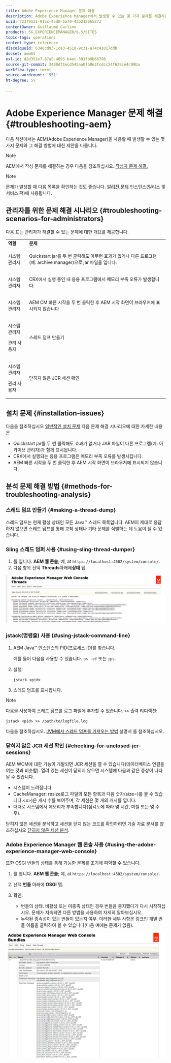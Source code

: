 ```yaml
---
title: Adobe Experience Manager 문제 해결
description: Adobe Experience Manager에서 발생할 수 있는 몇 가지 문제를 해결하는 방법에 대해 알아봅니다.
uuid: 72379531-915c-45d0-ba70-42b212665272
contentOwner: Guillaume Carlino
products: SG_EXPERIENCEMANAGER/6.5/SITES
topic-tags: operations
content-type: reference
discoiquuid: 6346cd93-1ca3-4510-9c31-a74c41017ddb
docset: aem65
exl-id: d2d351e7-87a5-4895-b4ec-391fb0b66798
source-git-commit: 3400df1ecd545aa0fb0e3fcdcc24f629ce4c99ba
workflow-type: tm+mt
source-wordcount: '551'
ht-degree: 5%

---
```


# Adobe Experience Manager 문제 해결 {#troubleshooting-aem}

다음 섹션에서는 AEM(Adobe Experience Manager)을 사용할 때 발생할 수 있는 몇 가지 문제와 그 해결 방법에 대한 제안을 다룹니다.

>[!NOTE]
>
>AEM에서 작성 문제를 해결하는 경우 다음을 참조하십시오. [작성자 문제 해결.](/help/sites-authoring/troubleshooting.md)

>[!NOTE]
>
>문제가 발생할 때 다음 목록을 확인하는 것도 좋습니다. [알려진 문제](/help/release-notes/release-notes.md) 인스턴스(릴리스 및 서비스 팩)에 사용됩니다.

## 관리자를 위한 문제 해결 시나리오 {#troubleshooting-scenarios-for-administrators}

다음 표는 관리자가 해결할 수 있는 문제에 대한 개요를 제공합니다.

<table>
 <tbody>
  <tr>
   <td><strong>역할</strong></td>
   <td><strong>문제 </strong></td>
  </tr>
  <tr>
   <td>시스템 관리자</td>
   <td><p>Quickstart jar를 두 번 클릭해도 아무런 효과가 없거나 다른 프로그램(예: archive manager)으로 jar 파일을 엽니다.</p> </td>
  </tr>
  <tr>
   <td><p>시스템 관리자</p> </td>
   <td><p>CRX에서 실행 중인 내 응용 프로그램에서 메모리 부족 오류가 발생합니다.</p> </td>
  </tr>
  <tr>
   <td><p>시스템 관리자</p> </td>
   <td><p>AEM CM 빠른 시작을 두 번 클릭한 후 AEM 시작 화면이 브라우저에 표시되지 않습니다</p> </td>
  </tr>
  <tr>
   <td><p>시스템 관리자</p> <p>관리 사용자</p> </td>
   <td><p>스레드 덤프 만들기</p> </td>
  </tr>
  <tr>
   <td><p>시스템 관리자</p> <p>관리 사용자</p> </td>
   <td><p>닫히지 않은 JCR 세션 확인</p> </td>
  </tr>
 </tbody>
</table>

## 설치 문제 {#installation-issues}

다음을 참조하십시오 [일반적인 설치 문제](/help/sites-deploying/troubleshooting.md#common-installation-issues) 다음 문제 해결 시나리오에 대한 자세한 내용은

* Quickstart jar를 두 번 클릭해도 효과가 없거나 JAR 파일이 다른 프로그램(예: 아카이브 관리자)과 함께 표시됩니다.
* CRX에서 실행되는 응용 프로그램은 메모리 부족 오류를 발생시킵니다.
* AEM 빠른 시작을 두 번 클릭한 후 AEM 시작 화면이 브라우저에 표시되지 않습니다.

## 분석 문제 해결 방법 {#methods-for-troubleshooting-analysis}

### 스레드 덤프 만들기 {#making-a-thread-dump}

스레드 덤프는 현재 활성 상태인 모든 Java™ 스레드 목록입니다. AEM이 제대로 응답하지 않으면 스레드 덤프를 통해 교착 상태나 기타 문제를 식별하는 데 도움이 될 수 있습니다.

### Sling 스레드 덤퍼 사용 {#using-sling-thread-dumper}

1. 를 엽니다. **AEM 웹 콘솔**; 예, at `https://localhost:4502/system/console/`.
1. 다음 항목 선택 **Threads**&#x200B;아래에&#x200B;**상태** 탭.

![screen_shot_2012-02-13at43925pm](assets/screen_shot_2012-02-13at43925pm.png)

### jstack(명령줄) 사용 {#using-jstack-command-line}

1. AEM Java™ 인스턴스의 PID(프로세스 ID)를 찾습니다.

   예를 들어 다음을 사용할 수 있습니다. `ps -ef` 또는 `jps`.

1. 실행:

   `jstack <pid>`

1. 스레드 덤프를 표시합니다.

>[!NOTE]
>
>다음을 사용하여 스레드 덤프를 로그 파일에 추가할 수 있습니다. `>>` 출력 리디렉션:
>
>`jstack <pid> >> /path/to/logfile.log`

다음을 참조하십시오. [JVM에서 스레드 덤프를 가져오는 방법](https://experienceleague.adobe.com/docs/experience-cloud-kcs/kbarticles/KA-17452.html?lang=ko) 설명서 를 참조하십시오.

### 닫히지 않은 JCR 세션 확인 {#checking-for-unclosed-jcr-sessions}

AEM WCM에 대한 기능이 개발되면 JCR 세션을 열 수 있습니다(데이터베이스 연결을 여는 것과 비슷함). 열려 있는 세션이 닫히지 않으면 시스템에 다음과 같은 증상이 나타날 수 있습니다.

* 시스템이 느려집니다.
* CacheManager: resize로그 파일의 모든 항목과 다음 숫자(size=)를 볼 수 있습니다.&lt;x>)은 캐시 수를 보여주며, 각 세션은 몇 개의 캐시를 엽니다.
* 때때로 시스템에서 메모리가 부족합니다(심각도에 따라 몇 시간, 며칠 또는 몇 주 후).

닫히지 않은 세션을 분석하고 세션을 닫지 않는 코드를 확인하려면 기술 자료 문서를 참조하십시오 [닫히지 않은 세션 분석](https://helpx.adobe.com/experience-manager/kb/AnalyzeUnclosedSessions.html).

### Adobe Experience Manager 웹 콘솔 사용 {#using-the-adobe-experience-manager-web-console}

또한 OSGi 번들의 상태를 통해 가능한 문제를 조기에 파악할 수 있습니다.

1. 를 엽니다. **AEM 웹 콘솔**; 예, at `https://localhost:4502/system/console/`.
1. 선택 **번들** 아래에 **OSGI** 탭.
1. 확인:

   * 번들의 상태. 비활성 또는 미충족 상태인 경우 번들을 중지했다가 다시 시작하십시오. 문제가 지속되면 다른 방법을 사용하여 자세히 알아보십시오.
   * 누락된 종속성이 있는 번들이 있는지 여부. 이러한 세부 사항은 링크인 개별 번들 이름을 클릭하여 볼 수 있습니다(다음 예에는 문제가 없음).

![screen_shot_2012-02-13at44706pm](assets/screen_shot_2012-02-13at44706pm.png)
